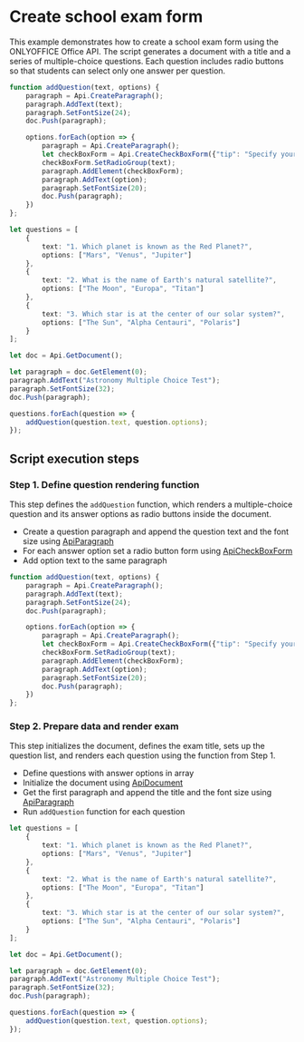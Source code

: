 # Create school exam form

This example demonstrates how to create a school exam form using the ONLYOFFICE Office API. The script generates a document with a title and a series of multiple-choice questions. Each question includes radio buttons so that students can select only one answer per question.

```ts editor-pdf
function addQuestion(text, options) {
    paragraph = Api.CreateParagraph();
    paragraph.AddText(text);
    paragraph.SetFontSize(24);
    doc.Push(paragraph);

    options.forEach(option => {
        paragraph = Api.CreateParagraph();
        let checkBoxForm = Api.CreateCheckBoxForm({"tip": "Specify your marital status", "required": true, "placeholder": text, "radio": true});
        checkBoxForm.SetRadioGroup(text);
        paragraph.AddElement(checkBoxForm);
        paragraph.AddText(option);
        paragraph.SetFontSize(20);
        doc.Push(paragraph);
    })
};

let questions = [
    {
        text: "1. Which planet is known as the Red Planet?",
        options: ["Mars", "Venus", "Jupiter"]
    },
    {
        text: "2. What is the name of Earth's natural satellite?",
        options: ["The Moon", "Europa", "Titan"]
    },
    {
        text: "3. Which star is at the center of our solar system?",
        options: ["The Sun", "Alpha Centauri", "Polaris"]
    }
];

let doc = Api.GetDocument();

let paragraph = doc.GetElement(0);
paragraph.AddText("Astronomy Multiple Choice Test");
paragraph.SetFontSize(32);
doc.Push(paragraph);

questions.forEach(question => {
    addQuestion(question.text, question.options);
});
```

## Script execution steps

### Step 1. Define question rendering function
This step defines the `addQuestion` function, which renders a multiple-choice question and its answer options as radio buttons inside the document.

- Create a question paragraph and append the question text and the font size using [ApiParagraph](../../usage-api/text-document-api/ApiParagraph/ApiParagraph.md)
- For each answer option set a radio button form using [ApiCheckBoxForm](../../usage-api/form-api/ApiCheckBoxForm/ApiCheckBoxForm.md)
- Add option text to the same paragraph

```ts
function addQuestion(text, options) {
    paragraph = Api.CreateParagraph();
    paragraph.AddText(text);
    paragraph.SetFontSize(24);
    doc.Push(paragraph);

    options.forEach(option => {
        paragraph = Api.CreateParagraph();
        let checkBoxForm = Api.CreateCheckBoxForm({"tip": "Specify your marital status", "required": true, "placeholder": text, "radio": true});
        checkBoxForm.SetRadioGroup(text);
        paragraph.AddElement(checkBoxForm);
        paragraph.AddText(option);
        paragraph.SetFontSize(20);
        doc.Push(paragraph);
    })
};
```

### Step 2. Prepare data and render exam
This step initializes the document, defines the exam title, sets up the question list, and renders each question using the function from Step 1.

- Define questions with answer options in array
- Initialize the document using [ApiDocument](../../usage-api/text-document-api/ApiDocument/ApiDocument.md)
- Get the first paragraph and append the title and the font size using [ApiParagraph](../../usage-api/text-document-api/ApiParagraph/ApiParagraph.md)
- Run `addQuestion` function for each question

```ts
let questions = [
    {
        text: "1. Which planet is known as the Red Planet?",
        options: ["Mars", "Venus", "Jupiter"]
    },
    {
        text: "2. What is the name of Earth's natural satellite?",
        options: ["The Moon", "Europa", "Titan"]
    },
    {
        text: "3. Which star is at the center of our solar system?",
        options: ["The Sun", "Alpha Centauri", "Polaris"]
    }
];

let doc = Api.GetDocument();

let paragraph = doc.GetElement(0);
paragraph.AddText("Astronomy Multiple Choice Test");
paragraph.SetFontSize(32);
doc.Push(paragraph);

questions.forEach(question => {
    addQuestion(question.text, question.options);
});
```